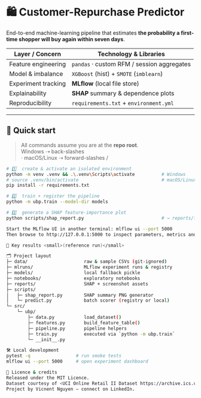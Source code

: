 # 🛍️  Customer-Repurchase Predictor

End-to-end machine-learning pipeline that estimates **the probability a first-time
shopper will buy again within seven days**.

| Layer / Concern        | Technology & Libraries                           |
|------------------------|---------------------------------------------------|
| Feature engineering    | `pandas` · custom RFM / session aggregates       |
| Model & imbalance      | `XGBoost` (hist) + `SMOTE` (`imblearn`)           |
| Experiment tracking    | **MLflow** (local file store)                    |
| Explainability         | **SHAP** summary & dependence plots              |
| Reproducibility        | `requirements.txt` + `environment.yml`           |

---

## 🚀 Quick start

> All commands assume you are at the **repo root**.  
> Windows ⇢ back-slashes \
> · macOS/Linux ⇢ forward-slashes /

```bash
# 1️⃣  create & activate an isolated environment
python -m venv .venv && .\.venv\Scripts\activate          # Windows
# source .venv/bin/activate                               # macOS/Linux
pip install -r requirements.txt

# 2️⃣  train + register the pipeline
python -m ubp.train --model-dir models

# 3️⃣  generate a SHAP feature-importance plot
python scripts/shap_report.py                             # → reports/feature_importance.png 

Start the MLflow UI in another terminal: mlflow ui --port 5000
Then browse to http://127.0.0.1:5000 to inspect parameters, metrics and artefacts.

🎯 Key results <small>(reference run)</small>

🗂️ Project layout
├─ data/                     raw & sample CSVs (git‑ignored)
├─ mlruns/                   MLflow experiment runs & registry
├─ models/                   local fallback pickle
├─ notebooks/                exploratory notebooks
├─ reports/                  SHAP + screenshot assets
├─ scripts/
│   ├─ shap_report.py        SHAP summary PNG generator
│   └─ predict.py            batch scorer (registry or local)
└─ src/
    └─ ubp/
        ├─ data.py           load_dataset()
        ├─ features.py       build_feature_table()
        ├─ pipeline.py       pipeline helpers
        ├─ train.py          executed via `python -m ubp.train`
        └─ __init__.py

🛠️ Local development
pytest -q                 # run smoke tests
mlflow ui --port 5000     # open experiment dashboard

📜 Licence & credits
Released under the MIT Licence.
Dataset courtesy of <UCI Online Retail II Dataset https://archive.ics.uci.edu/dataset/502/online+retail+ii>.
Project by Vicnent Nguyen – connect on LinkedIn.